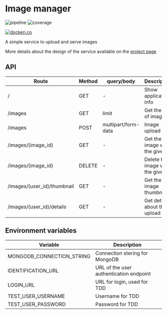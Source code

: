 # Image manager

![pipeline](https://gitlab.com/moreillon_k8s/image_manager/badges/master/pipeline.svg)
![coverage](https://gitlab.com/moreillon_k8s/image_manager/badges/master/coverage.svg)

[![dockeri.co](https://dockeri.co/image/moreillon/image-manager)](https://hub.docker.com/r/moreillon/image-manager)

A simple service to upload and serve images

More details about the design of the service available on the [project page](https://articles.maximemoreillon.com/articles/112)

## API

| Route                       | Method | query/body          | Description                        |
| --------------------------- | ------ | ------------------- | ---------------------------------- |
| /                           | GET    | -                   | Show application info              |
| /images                     | GET    | limit               | Get the list of images             |
| /images                     | POST   | multipart/form-data | Image upload                       |
| /images/{image_id}          | GET    | -                   | Get the image with the given ID    |
| /images/{image_id}          | DELETE | -                   | Delete the image with the given ID |
| /images/{user_id}/thumbnail | GET    | -                   | Get the image thumbnail            |
| /images/{user_id}/details   | GET    | -                   | Get details about the upload       |

## Environment variables

| Variable                  | Description                             |
| ------------------------- | --------------------------------------- |
| MONGODB_CONNECTION_STRING | Connection stering for MongoDB          |
| IDENTIFICATION_URL        | URL of the user authentication endpoint |
| LOGIN_URL                 | URL for login, used for TDD             |
| TEST_USER_USERNAME        | Username for TDD                        |
| TEST_USER_PASSWORD        | Password for TDD                        |
